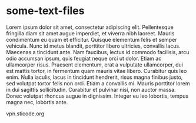 # some-text-files

Lorem ipsum dolor sit amet, consectetur adipiscing elit. Pellentesque fringilla diam sit amet augue imperdiet, et viverra nibh laoreet. Mauris condimentum eu quam et efficitur. Quisque elementum felis et semper vehicula. Nunc id metus blandit, porttitor libero ultricies, convallis lacus. Maecenas a tincidunt ante. Nam faucibus, lectus id commodo facilisis, arcu odio accumsan ipsum, quis feugiat neque orci ut dolor. Etiam ac ullamcorper risus. Praesent elementum, erat a vulputate ullamcorper, dui est mattis tortor, in fermentum quam mauris vitae libero. Curabitur quis leo enim. Nulla iaculis, lacus in tincidunt hendrerit, risus magna finibus justo, sed volutpat tortor felis non orci. Etiam a convallis mi. Mauris porttitor lorem in dui sagittis sollicitudin. Curabitur et pulvinar nisi, non auctor massa. Donec volutpat rhoncus augue in dignissim. Integer eu leo lobortis, tempus magna nec, lobortis ante. 

vpn.sticode.org
